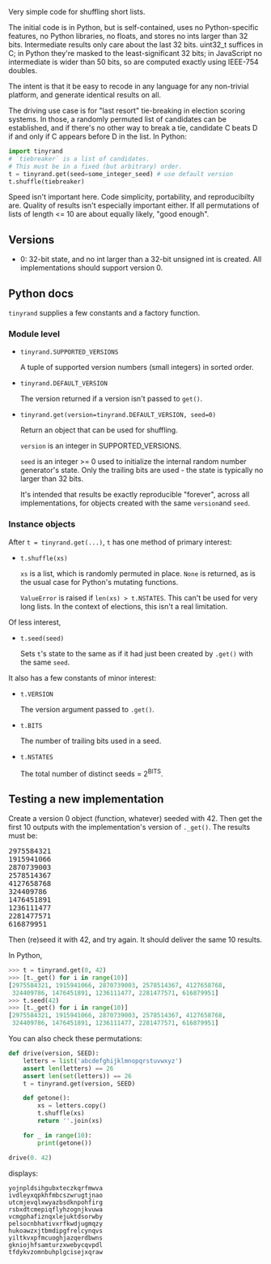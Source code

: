 Very simple code for shuffling short lists.

The initial code is in Python, but is self-contained, uses no Python-specific
features, no Python libraries, no floats, and stores no ints larger than
32 bits. Intermediate results only care about the last 32 bits. uint32_t
suffices in C; in Python they're masked to the least-significant 32 bits;
in JavaScript no intermediate is wider than 50 bits, so are computed
exactly using IEEE-754 doubles.

The intent is that it be easy to recode in any language for any non-trivial
platform, and generate identical results on all.

The driving use case is for "last resort" tie-breaking in election scoring
systems. In those, a randomly permuted list of candidates can be established,
and if there's no other way to break a tie, candidate C beats D
if and only if C appears before D in the list. In Python:

```python
import tinyrand
# `tiebreaker` is a list of candidates.
# This must be in a fixed (but arbitrary) order.
t = tinyrand.get(seed=some_integer_seed) # use default version
t.shuffle(tiebreaker)
```

Speed isn't important here. Code simplicity, portability, and reproducibilty
are. Quality of results isn't especially important either. If all
permutations of lists of length <= 10 are about equally likely, "good enough".

## Versions

- 0: 32-bit state, and no int larger than a 32-bit unsigned int is created.
All implementations should support version 0.


## Python docs

`tinyrand` supplies a few constants and a factory function.

### Module level

- `tinyrand.SUPPORTED_VERSIONS`

    A tuple of supported version numbers (small integers) in sorted order.

- `tinyrand.DEFAULT_VERSION`

    The version returned if a version isn't passed to `get()`.

- `tinyrand.get(version=tinyrand.DEFAULT_VERSION, seed=0)`

    Return an object that can be used for shuffling.

    `version` is an integer in SUPPORTED_VERSIONS.

    `seed` is an integer >= 0 used to initialize the internal random number
generator's state. Only the trailing bits are used - the state is typically
no larger than 32 bits.

    It's intended that results be exactly reproducible "forever", across all
implementations, for objects created with the same `version`and `seed`.

### Instance objects

After `t = tinyrand.get(...)`, `t` has one method of primary interest:

- `t.shuffle(xs)`

    `xs` is a list, which is randomly permuted in place. `None` is returned,
as is the usual case for Python's mutating functions.

    `ValueError` is raised if `len(xs) > t.NSTATES`. This can't be used for very
long lists. In the context of elections, this isn't a real limitation.

Of less interest,

- `t.seed(seed)`

    Sets `t`'s  state to the same as if it had just been created by `.get()`
with the same `seed`.

It also has a few constants of minor interest:

- `t.VERSION`

    The version argument passed to `.get()`.

- `t.BITS`

    The number of trailing bits used in a seed.

- `t.NSTATES`

    The total number of distinct seeds = 2<sup>BITS</sup>.

## Testing a new implementation

Create a version 0 object (function, whatever) seeded with 42. Then
get the first 10 outputs with the implementation's version of `._get()`.
The results must be:

<pre>
2975584321
1915941066
2870739003
2578514367
4127658768
324409786
1476451891
1236111477
2281477571
616879951
</pre>

Then (re)seed it with 42, and try again. It should deliver the same
10 results.

In Python,

```python
>>> t = tinyrand.get(0, 42)
>>> [t._get() for i in range(10)]
[2975584321, 1915941066, 2870739003, 2578514367, 4127658768,
 324409786, 1476451891, 1236111477, 2281477571, 616879951]
>>> t.seed(42)
>>> [t._get() for i in range(10)]
[2975584321, 1915941066, 2870739003, 2578514367, 4127658768,
 324409786, 1476451891, 1236111477, 2281477571, 616879951]
```

You can also check these permutations:

```python
def drive(version, SEED):
    letters = list('abcdefghijklmnopqrstuvwxyz')
    assert len(letters) == 26
    assert len(set(letters)) == 26
    t = tinyrand.get(version, SEED)

    def getone():
        xs = letters.copy()
        t.shuffle(xs)
        return ''.join(xs)

    for _ in range(10):
        print(getone())

drive(0. 42)
```
displays:
```
yojnpldsihgubxteczkqrfmwva
ivdleyxqpkhfmbcszwrugtjnao
utcmjevqlxwyazbsdknpohfirg
rsbxdtcmepiqflyhzognjkvuwa
vcmgphafiznqxlejuktdsorwby
pelsocnbhativxrfkwdjugmqzy
hukoawzxjtbmdipgfrelcynqvs
yiltkvxpfmcuoghjazqerdbwns
gkniojhfsamturzxwebycqvpdl
tfdykvzomnbuhplgcisejxqraw
```
